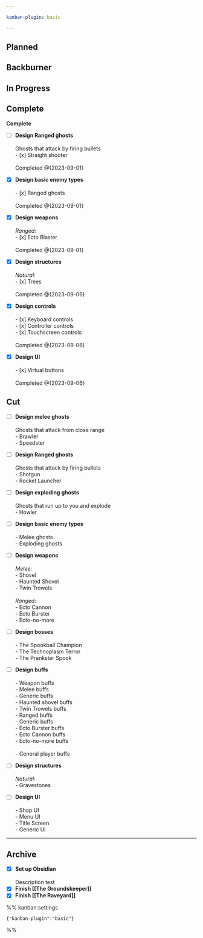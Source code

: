 ```yaml
---

kanban-plugin: basic

---
```


## Planned



## Backburner



## In Progress



## Complete

**Complete**
- [ ] **Design Ranged ghosts**<br><br>Ghosts that attack by firing bullets<br> - [x] Straight shooter<br> <br> Completed @{2023-09-01}
- [x] **Design basic enemy types**<br><br> - [x] Ranged ghosts<br><br>Completed @{2023-09-01}
- [x] **Design weapons**<br><br>*Ranged:*<br> - [x] Ecto Blaster<br><br>Completed @{2023-09-01}
- [x] **Design structures**<br><br> *Natural:*<br> - [x] Trees<br><br>Completed @{2023-09-06}
- [x] **Design controls**<br><br> - [x] Keyboard controls<br> - [x] Controller controls<br> - [x] Touchscreen controls<br><br>Completed @{2023-09-06}
- [x] **Design UI**<br><br>- [x] Virtual buttons<br><br>Completed @{2023-09-06}


## Cut

- [ ] **Design melee ghosts**<br><br>Ghosts that attack from close range<br> - Brawler<br> - Speedster
- [ ] **Design Ranged ghosts**<br><br>Ghosts that attack by firing bullets<br> - Shotgun<br> - Rocket Launcher
- [ ] **Design exploding ghosts**<br><br>Ghosts that run up to you and explode<br> - Howler
- [ ] **Design basic enemy types**<br><br> - Melee ghosts<br> - Exploding ghosts
- [ ] **Design weapons**<br><br>*Melee:*<br> - Shovel<br> - Haunted Shovel<br> - Twin Trowels<br><br>*Ranged:*<br> - Ecto Cannon<br> - Ecto Burster<br> - Ecto-no-more
- [ ] **Design bosses**<br><br> - The Spookball Champion<br> - The Technoplasm Terror<br> - The Prankster Spook
- [ ] **Design buffs**<br><br>- Weapon buffs<br>	- Melee buffs<br>		- Generic buffs<br>		- Haunted shovel buffs<br>		- Twin Trowels buffs<br>	- Ranged buffs<br>		- Generic buffs<br>		- Ecto Burster buffs<br>		- Ecto Cannon buffs<br>		- Ecto-no-more buffs<br><br>- General player buffs
- [ ] **Design structures**<br><br> *Natural:*<br> - Gravestones
- [ ] **Design UI**<br><br>- Shop UI<br>- Menu UI<br>- Title Screen<br>- Generic UI


***

## Archive

- [x] **Set up Obsidian**<br><br>Description test
- [x] **Finish [[The Groundskeeper]]**
- [x] **Finish [[The Raveyard]]**

%% kanban:settings
```
{"kanban-plugin":"basic"}
```
%%